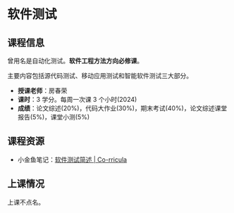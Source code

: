 # 软件测试

## 课程信息

曾用名是自动化测试。**软件工程方法方向必修课**。

主要内容包括源代码测试、移动应用测试和智能软件测试三大部分。

- **授课老师**：房春荣
- **课时**：3 学分。每周一次课 3 个小时(2024)
- **成绩**：论文综述(20%)，代码大作业(30%)，期末考试(40%)，论文综述课堂报告(5%)，课堂小测(5%)

## 课程资源

- 小金鱼笔记：[软件测试简述 | Co-rricula](https://xjynotes.top/软件测试/软件测试简述.html)

## 上课情况

上课不点名。